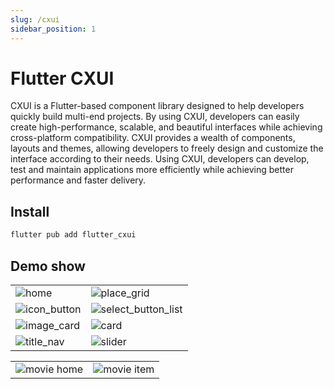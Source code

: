```yaml
---
slug: /cxui
sidebar_position: 1
---
```


# Flutter CXUI

<!-- CXUI是一种基于Flutter的组件库，旨在帮助开发者快速构建多端项目。通过使用CXUI，开发者可以轻松地创建高性能、可扩展、美观的界面，同时实现跨平台兼容性。CXUI提供了丰富的组件、布局和主题，让开发者可以根据需求自由地设计和定制界面。使用CXUI，开发者可以更高效地开发、测试和维护应用程序，同时获得更好的性能和更快的交付。 -->

CXUI is a Flutter-based component library designed to help developers quickly build multi-end projects. By using CXUI, developers can easily create high-performance, scalable, and beautiful interfaces while achieving cross-platform compatibility. CXUI provides a wealth of components, layouts and themes, allowing developers to freely design and customize the interface according to their needs. Using CXUI, developers can develop, test and maintain applications more efficiently while achieving better performance and faster delivery.

## Install

```dart
flutter pub add flutter_cxui
```

## Demo show

|||
|--|--|
|![home](/list.png)|![place_grid](/place_grid.png)|
|![icon_button](/icon_button.png)|![select_button_list](/select_button_list.png)|
|![image_card](/image_card.png)|![card](/card.png)|
|![title_nav](/title_nav.png)|![slider](/slider.jpg)|

|        |   |
| ----------- | ----------- |
| ![movie home](/movie_home.png)  |  ![movie item](/movie_item.png)      |
 

